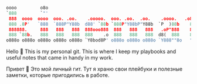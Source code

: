 ```python
oooo         o8o                                                        .    o8o  oooo                  
`888         `"'                                                      .o8    `"'  `888                  
 888  oooo  oooo  ooo. .oo.    .ooooo.  ooo. .oo.  .oo.    .oooo.   .o888oo oooo   888  oooo   .oooo.   
 888 .8P'   `888  `888P"Y88b  d88' `88b `888P"Y88bP"Y88b  `P  )88b    888   `888   888 .8P'   `P  )88b  
 888888.     888   888   888  888ooo888  888   888   888   .oP"888    888    888   888888.     .oP"888  
 888 `88b.   888   888   888  888    .o  888   888   888  d8(  888    888 .  888   888 `88b.  d8(  888  
o888o o888o o888o o888o o888o `Y8bod8P' o888o o888o o888o `Y888""8o   "888" o888o o888o o888o `Y888""8o
```
Hello 👋
This is my personal git. This is where I keep my playbooks and useful notes that came in handy in my work.

Привет 👋
Это мой личный гит. Тут я храню свои плейбуки и полезные заметки, которые пригодились в работе.
<!--
**kinematika/kinematika** is a ✨ _special_ ✨ repository because its `README.md` (this file) appears on your GitHub profile.

Here are some ideas to get you started:

- 🔭 I’m currently working on ...
- 🌱 I’m currently learning ...
- 👯 I’m looking to collaborate on ...
- 🤔 I’m looking for help with ...
- 💬 Ask me about ...
- 📫 How to reach me: ...
- 😄 Pronouns: ...
- ⚡ Fun fact: ...
-->
